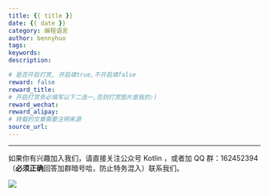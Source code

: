 ```yaml
---
title: {{ title }}
date: {{ date }}
category: 编程语言
author: bennyhuo
tags:
keywords:
description:

# 是否开启打赏, 开启填true,不开启填false
reward: false
reward_title:
# 开启打赏务必填写以下二选一,否则打赏图片是我的:)
reward_wechat:
reward_alipay:
# 转载的文章需要注明来源
source_url:
---
```




---

如果你有兴趣加入我们，请直接关注公众号 Kotlin ，或者加 QQ 群：162452394 （**必须正确**回答加群暗号哈，防止特务混入）联系我们。

![](/arts/kotlin_group.jpg)